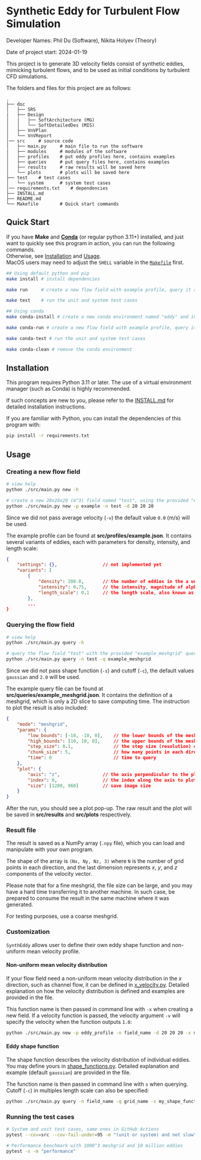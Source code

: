 # Synthetic Eddy for Turbulent Flow Simulation

Developer Names: Phil Du (Software), Nikita Holyev (Theory)

Date of project start: 2024-01-19

This project is to generate 3D velocity fields consist of synthetic eddies, mimicking turbulent flows, and to be used as initial conditions by turbulent CFD simulations.

The folders and files for this project are as follows:

```
.
├── doc                   
│   ├── SRS        
|   ├── Design
│   |   ├── SoftArchitecture (MG)
│   │   └── SoftDetailedDes (MIS)                 
│   ├── VnVPlan 
│   └── VnVReport                
│── src     # source code         
│   ├── main.py     # main file to run the software          
|   ├── modules     # modules of the software
│   ├── profiles    # put eddy profiles here, contains examples
│   ├── queries     # put query files here, contains examples
│   ├── results     # raw results will be saved here
│   └── plots       # plots will be saved here
├── test    # test cases
│   └── system      # system test cases
│── requirements.txt    # dependencies
├── INSTALL.md
├── README.md
└── Makefile        # Quick start commands
```

## Quick Start
If you have **Make** and [**Conda**](https://www.anaconda.com/docs/getting-started/miniconda/install) (or regular python 3.11+) installed, and just want to quickly see this program in action, you can run the following commands.  
Otherwise, see [Installation](#installation) and [Usage](#usage).  
MacOS users may need to adjust the `SHELL` variable in the [`Makefile`](Makefile) first.
```bash
## Using default python and pip
make install # install dependencies

make run     # create a new flow field with example profile, query it and see a plot

make test    # run the unit and system test cases

## Using conda
make conda-install # create a new conda environment named "eddy" and install dependencies

make conda-run # create a new flow field with example profile, query it and see a plot

make conda-test # run the unit and system test cases

make conda-clean # remove the conda environment
```


## Installation
This program requires Python 3.11 or later. The use of a virtual environment manager (such as Conda) is highly recommended. 

If such concepts are new to you, please refer to the [INSTALL.md](INSTALL.md) for detailed installation instructions.

If you are familiar with Python, you can install the dependencies of this program with:
```bash
pip install -r requirements.txt
```


## Usage
### Creating a new flow field
```bash
# view help
python ./src/main.py new -h
```
```bash
# create a new 20x20x20 (m^3) field named "test", using the provided "example" eddy profile
python ./src/main.py new -p example -n test -d 20 20 20
```
Since we did not pass average velocity (`-v`) the default value `0.0` (m/s) will be used.

The example profile can be found at **src/profiles/example.json**. It contains several variants of eddies, each with parameters for density, intensity, and length scale:
```json
{
    "settings": {},                 // not implemented yet
    "variants": [
        {
            "density": 200.0,       // the number of eddies in the a unit volume
            "intensity": 0.75,      // the intensity, magnitude of alpha (see SRS)
            "length_scale": 0.1     // the length scale, also known as sigma (see SRS)
        },
        ...
}
```

### Querying the flow field
```bash
# view help
python ./src/main.py query -h
```
```bash
# query the flow field "test" with the provided "example_meshgrid" query file
python ./src/main.py query -n test -q example_meshgrid
```
Since we did not pass shape function (`-s`) and cutoff (`-c`), the default values `gaussian` and `2.0` will be used.

The example query file can be found at **src/queries/example_meshgrid.json**. It contains the definition of a meshgrid, which is only a 2D slice to save computing time. The instruction to plot the result is also included:
```json
{
    "mode": "meshgrid",
    "params": {
        "low_bounds": [-10, -10, 0],    // the lower bounds of the meshgrid, both z = 0 for 2D
        "high_bounds": [10, 10, 0],     // the upper bounds of the meshgrid, both z = 0 for 2D
        "step_size": 0.1,               // the step size (resolution) of the meshgrid
        "chunk_size": 5,                // how many points in each direction in a chunk
        "time": 0                       // time to query
    },
    "plot": {
        "axis": "z",                // the axis perpendicular to the plot cross-section
        "index": 0,                 // the index along the axis to plot the cross-section
        "size": [1280, 960]         // save image size
    }
} 
```

After the run, you should see a plot pop-up. The raw result and the plot will be saved in **src/results** and **src/plots** respectively.

### Result file
The result is saved as a NumPy array (`.npy` file), which you can load and manipulate with your own program.

The shape of the array is `(Nx, Ny, Nz, 3)` where `N` is the number of grid points in each direction, and the last dimension represents $x$, $y$, and $z$ components of the velocity vector.

Please note that for a fine meshgrid, the file size can be large, and you may have a hard time transferring it to another machine. In such case, be prepared to consume the result in the same machine where it was generated.

For testing purposes, use a coarse meshgrid.

### Customization
`SynthEddy` allows user to define their own eddy shape function and non-uniform mean velocity profile. 

#### Non-uniform mean velocity distribution
If your flow field need a non-uniform mean velocity distribution in the $x$ direction, such as channel flow, it can be defined in [x_velocity.py](src/modules/x_velocity.py). Detailed explanation on how the velocity distribution is defined and examples are provided in the file.

This function name is then passed in command line with `-x` when creating a new field. If a velocity function is passed, the velocity argument `-v` will specify the velocity when the function outputs `1.0`:
```bash
python ./src/main.py new -p eddy_profile -n field_name -d 20 20 20 -x my_x_velocity -v 5.0
```

#### Eddy shape function
The shape function describes the velocity distribution of individual eddies. You may define yours in [shape_functions.py](src/modules/shape_function.py). Detailed explanation and example (default `gaussian`) are provided in the file.

The function name is then passed in command line with `s` when querying. Cutoff (`-c`) in multiples length scale can also be specified:
```bash
python ./src/main.py query -n field_name -q grid_name -s my_shape_function -c 2.0
```

### Running the test cases
```bash
# System and unit test cases, same ones in GitHub Actions
pytest --cov=src --cov-fail-under=95 -m "(unit or system) and not slow"
```
```bash
# Performance benchmark with 1000^3 meshgrid and 10 million eddies
pytest -s -m "performance"
```
